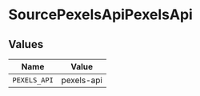 # SourcePexelsApiPexelsApi


## Values

| Name         | Value        |
| ------------ | ------------ |
| `PEXELS_API` | pexels-api   |